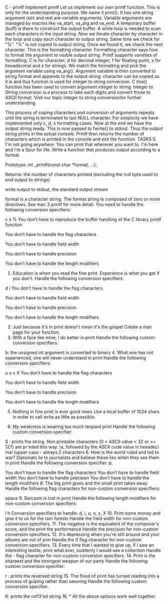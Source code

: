 C - printf
Implement printf
Let us implement our own printf function. This is only for the understanding purpose. We name it print(). It has one string argument (str) and rest are variable arguments. Variable arguments are managed by macros like va_start, va_arg and va_end. A temporary buffer (buff) is there to construct the output buffer. A while loop is needed to scan each characters in the input string. Now we iterate character by character in the loop and copy each character to output string. Same time we check for "%". "%" is not copied to output string. Once we found it, we check the next character. This is the formatting character. Formatting character says how to format the argument to visible output string. Printf supports varieties of formatting. C is for character, d for decimal integer, f for floating point, x for hexadecimal and s for strings. We match the formatting and pick the argument variable using va_arg(). Argument variable is then converted to string format and appends to the output string. character can be copied as it is and Itoa function is used for integer to string conversion.
C itoa() function has been used to convert argument integer to string. Integer to String conversion is a process to take each digits and convert those to ASCII format. Visit our topic integer to string conversionfor further understanding.

This process of coping characters and conversion of arguments repeats until the string is terminated to last NULL character. For simplicity we have implemented only c, d, x formatting cases. Now at the end we have the output string ready. This is now passed to fwrite() to stdout. Thus the output string prints in the actual console. Printf then returns the number of characters which is printed in the console and exit the function.
TASKS
0. I'm not going anywhere. You can print that wherever you want to. I'm here and I'm a Spur for life.
Write a function that produces output according to a format.

Prototype: int _printf(const char *format, ...);

Returns: the number of characters printed (excluding the null byte used to end output to strings)

write output to stdout, the standard output stream

format is a character string. The format string is composed of zero or more directives. See man 3 printf for more detail. You need to handle the following conversion specifiers:

c
s
%
You don’t have to reproduce the buffer handling of the C library printf function

You don’t have to handle the flag characters

You don’t have to handle field width

You don’t have to handle precision

You don’t have to handle the length modifiers

1. Education is when you read the fine print. Experience is what you get if you don't.
Handle the following conversion specifiers:

d
i
You don’t have to handle the flag characters

You don’t have to handle field width

You don’t have to handle precision

You don’t have to handle the length modifiers

2. Just because it's in print doesn't mean it's the gospel
Create a man page for your function.
3. With a face like mine, I do better in print
Handle the following custom conversion specifiers:

b: the unsigned int argument is converted to binary
4. What one has not experienced, one will never understand in print
Handle the following conversion specifiers:

u
o
x
X
You don’t have to handle the flag characters

You don’t have to handle field width

You don’t have to handle precision

You don’t have to handle the length modifiers

5. Nothing in fine print is ever good news
Use a local buffer of 1024 chars in order to call write as little as possible.

7. My weakness is wearing too much leopard print
Handle the following custom conversion specifier:

S : prints the string. Non printable characters (0 < ASCII value < 32 or >= 127) are pr inted this way: \x, followed by the ASCII code value in hexadeci mal (upper case - always 2 characters
6. How is the world ruled and led to war? Diplomats lie to journalists and believe these lies when they see them in print
Handle the following conversion specifier: p.

You don’t have to handle the flag characters
You don’t have to handle field width
You don’t have to handle precision
You don’t have to handle the length modifiers
8. The big print gives and the small print takes away
Handle the following flag characters for non-custom conversion specifiers:

space
9. Sarcasm is lost in print
Handle the following length modifiers for non-custom conversion specifiers:

l
h
Conversion specifiers to handle: d, i, u, o, x, X
10. Print some money and give it to us for the rain forests
Handle the field width for non-custom conversion specifiers.
11. The negative is the equivalent of the composer's score, and the print the performance
Handle the precision for non-custom conversion specifiers.
12. It's depressing when you're still around and your albums are out of prin
Handle the 0 flag character for non-custom conversion specifiers.
13. Every time that I wanted to give up, if I saw an interesting textile, print what ever, suddenly I would see a collection
Handle the - flag character for non-custom conversion specifiers.
14. Print is the sharpest and the strongest weapon of our party
Handle the following custom conversion specifier:

r : prints the reversed string
15. The flood of print has turned reading into a process of gulping rather than savoring
Handle the following custom conversion specifier:

R: prints the rot13'ed string
16. *
All the above options work well together.


